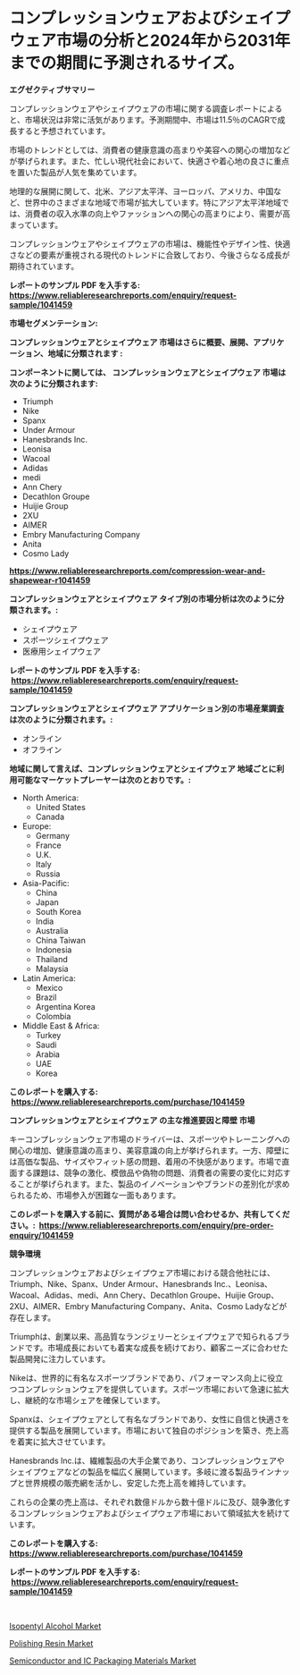 <p><h1>コンプレッションウェアおよびシェイプウェア市場の分析と2024年から2031年までの期間に予測されるサイズ。</h1></p><p><strong>エグゼクティブサマリー</strong></p>
<p><p>コンプレッションウェアやシェイプウェアの市場に関する調査レポートによると、市場状況は非常に活気があります。予測期間中、市場は11.5％のCAGRで成長すると予想されています。</p><p>市場のトレンドとしては、消費者の健康意識の高まりや美容への関心の増加などが挙げられます。また、忙しい現代社会において、快適さや着心地の良さに重点を置いた製品が人気を集めています。</p><p>地理的な展開に関して、北米、アジア太平洋、ヨーロッパ、アメリカ、中国など、世界中のさまざまな地域で市場が拡大しています。特にアジア太平洋地域では、消費者の収入水準の向上やファッションへの関心の高まりにより、需要が高まっています。</p><p>コンプレッションウェアやシェイプウェアの市場は、機能性やデザイン性、快適さなどの要素が重視される現代のトレンドに合致しており、今後さらなる成長が期待されています。</p></p>
<p><strong>レポートのサンプル PDF を入手する: <a href="https://www.reliableresearchreports.com/enquiry/request-sample/1041459">https://www.reliableresearchreports.com/enquiry/request-sample/1041459</a></strong></p>
<p><strong>市場セグメンテーション:</strong></p>
<p><strong> コンプレッションウェアとシェイプウェア 市場はさらに概要、展開、アプリケーション、地域に分類されます :</strong></p>
<p><strong>コンポーネントに関しては、 コンプレッションウェアとシェイプウェア 市場は次のように分類されます: &nbsp;</strong></p>
<p><ul><li>Triumph</li><li>Nike</li><li>Spanx</li><li>Under Armour</li><li>Hanesbrands Inc.</li><li>Leonisa</li><li>Wacoal</li><li>Adidas</li><li>medi</li><li>Ann Chery</li><li>Decathlon Groupe</li><li>Huijie Group</li><li>2XU</li><li>AIMER</li><li>Embry Manufacturing Company</li><li>Anita</li><li>Cosmo Lady</li></ul></p>
<p><strong><a href="https://www.reliableresearchreports.com/compression-wear-and-shapewear-r1041459">https://www.reliableresearchreports.com/compression-wear-and-shapewear-r1041459</a></strong></p>
<p><strong> コンプレッションウェアとシェイプウェア タイプ別の市場分析は次のように分類されます。:</strong></p>
<p><ul><li>シェイプウェア</li><li>スポーツシェイプウェア</li><li>医療用シェイプウェア</li></ul></p>
<p><strong>レポートのサンプル PDF を入手する: &nbsp;<a href="https://www.reliableresearchreports.com/enquiry/request-sample/1041459">https://www.reliableresearchreports.com/enquiry/request-sample/1041459</a></strong></p>
<p><strong> コンプレッションウェアとシェイプウェア アプリケーション別の市場産業調査は次のように分類されます。:</strong></p>
<p><ul><li>オンライン</li><li>オフライン</li></ul></p>
<p><strong>地域に関して言えば、コンプレッションウェアとシェイプウェア 地域ごとに利用可能なマーケットプレーヤーは次のとおりです。:</strong></p>
<p><ul>
    <li>
        North America:
        <ul>
            <li>United States</li>
            <li>Canada</li>
        </ul>
    </li>
    <li>
        Europe:
        <ul>
            <li>Germany</li>
            <li>France</li>
            <li>U.K.</li>
            <li>Italy</li>
            <li>Russia</li>
        </ul>
    </li>
    <li>
        Asia-Pacific:
        <ul>
            <li>China</li>
            <li>Japan</li>
            <li>South Korea</li>
            <li>India</li>
            <li>Australia</li>
            <li>China Taiwan</li>
            <li>Indonesia</li>
            <li>Thailand</li>
            <li>Malaysia</li>
        </ul>
    </li>
    <li>
        Latin America:
        <ul>
            <li>Mexico</li>
            <li>Brazil</li>
            <li>Argentina Korea</li>
            <li>Colombia</li>
        </ul>
    </li>
    <li>
        Middle East & Africa:
        <ul>
            <li>Turkey</li>
            <li>Saudi</li>
            <li>Arabia</li>
            <li>UAE</li>
            <li>Korea</li>
        </ul>
    </li>
    </ul></p>
<p><strong>このレポートを購入する: &nbsp;<a href="https://www.reliableresearchreports.com/purchase/1041459">https://www.reliableresearchreports.com/purchase/1041459</a></strong></p>
<p><strong>コンプレッションウェアとシェイプウェア の主な推進要因と障壁 市場</strong></p>
<p><p>キーコンプレッションウェア市場のドライバーは、スポーツやトレーニングへの関心の増加、健康意識の高まり、美容意識の向上が挙げられます。一方、障壁には高価な製品、サイズやフィット感の問題、着用の不快感があります。市場で直面する課題は、競争の激化、模倣品や偽物の問題、消費者の需要の変化に対応することが挙げられます。また、製品のイノベーションやブランドの差別化が求められるため、市場参入が困難な一面もあります。</p></p>
<p><strong>このレポートを購入する前に、質問がある場合は問い合わせるか、共有してください。:&nbsp; <a href="https://www.reliableresearchreports.com/enquiry/pre-order-enquiry/1041459">https://www.reliableresearchreports.com/enquiry/pre-order-enquiry/1041459</a></strong></p>
<p><strong>競争環境</strong></p>
<p><p>コンプレッションウェアおよびシェイプウェア市場における競合他社には、Triumph、Nike、Spanx、Under Armour、Hanesbrands Inc.、Leonisa、Wacoal、Adidas、medi、Ann Chery、Decathlon Groupe、Huijie Group、2XU、AIMER、Embry Manufacturing Company、Anita、Cosmo Ladyなどが存在します。</p><p>Triumphは、創業以来、高品質なランジェリーとシェイプウェアで知られるブランドです。市場成長においても着実な成長を続けており、顧客ニーズに合わせた製品開発に注力しています。</p><p>Nikeは、世界的に有名なスポーツブランドであり、パフォーマンス向上に役立つコンプレッションウェアを提供しています。スポーツ市場において急速に拡大し、継続的な市場シェアを確保しています。</p><p>Spanxは、シェイプウェアとして有名なブランドであり、女性に自信と快適さを提供する製品を展開しています。市場において独自のポジションを築き、売上高を着実に拡大させています。</p><p>Hanesbrands Inc.は、繊維製品の大手企業であり、コンプレッションウェアやシェイプウェアなどの製品を幅広く展開しています。多岐に渡る製品ラインナップと世界規模の販売網を活かし、安定した売上高を維持しています。</p><p>これらの企業の売上高は、それぞれ数億ドルから数十億ドルに及び、競争激化するコンプレッションウェアおよびシェイプウェア市場において領域拡大を続けています。</p></p>
<p><strong>このレポートを購入する: &nbsp; <a href="https://www.reliableresearchreports.com/purchase/1041459">https://www.reliableresearchreports.com/purchase/1041459</a></strong></p>
<p><strong>レポートのサンプル PDF を入手する: &nbsp;<a href="https://www.reliableresearchreports.com/enquiry/request-sample/1041459">https://www.reliableresearchreports.com/enquiry/request-sample/1041459</a></strong><strong></strong></p>
<p>&nbsp;</p>
<p><p><a href="https://www.linkedin.com/pulse/isopentyl-alcohol-market-growth-trends-covid-19-impact-eq4pe?trackingId=GvrfHTYeBHt4NKqb2g59Mw%3D%3D">Isopentyl Alcohol Market</a></p><p><a href="https://www.linkedin.com/pulse/polishing-resin-market-research-report-forecasted-period-ptzye?trackingId=8lwknYJYdU7DVklm0ioklg%3D%3D">Polishing Resin Market</a></p><p><a href="https://www.linkedin.com/pulse/semiconductor-ic-packaging-materials-market-size-focuses-rniae?trackingId=D5jBKp9eZPdyltYvtQPvRQ%3D%3D">Semiconductor and IC Packaging Materials Market</a></p></p>